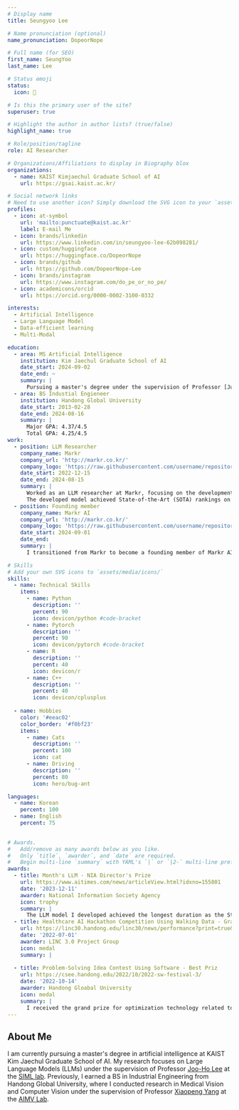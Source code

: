 ```yaml
---
# Display name
title: Seungyoo Lee

# Name pronunciation (optional)
name_pronunciation: DopeorNope

# Full name (for SEO)
first_name: SeungYoo
last_name: Lee

# Status emoji
status:
  icon: 🚀

# Is this the primary user of the site?
superuser: true

# Highlight the author in author lists? (true/false)
highlight_name: true

# Role/position/tagline
role: AI Researcher

# Organizations/Affiliations to display in Biography blox
organizations:
  - name: KAIST Kimjaechul Graduate School of AI
    url: https://gsai.kaist.ac.kr/

# Social network links
# Need to use another icon? Simply download the SVG icon to your `assets/media/icons/` folder.
profiles:
  - icon: at-symbol
    url: 'mailto:punctuate@kaist.ac.kr'
    label: E-mail Me
  - icon: brands/linkedin
    url: https://www.linkedin.com/in/seungyoo-lee-62b098281/ 
  - icon: custom/huggingface
    url: https://huggingface.co/DopeorNope
  - icon: brands/github
    url: https://github.com/DopeorNope-Lee 
  - icon: brands/instagram
    url: https://www.instagram.com/do_pe_or_no_pe/ 
  - icon: academicons/orcid
    url: https://orcid.org/0000-0002-3100-0332 

interests:
  - Artificial Intelligence
  - Large Language Model
  - Data-efficient learning
  - Multi-Modal

education:
  - area: MS Artificial Intelligence
    institution: Kim Jaechul Graduate School of AI
    date_start: 2024-09-02
    date_end: ~
    summary: |
      Pursuing a master's degree under the supervision of Professor [Ju-ho Lee](https://juho-lee.github.io/) at the [SIML Lab](https://siml.kaist.ac.kr/). My research focuses on Large Language Models.
  - area: BS Industial Engieneer
    institution: Handong Global University
    date_start: 2013-02-28
    date_end: 2024-08-16
    summary: |
      Major GPA: 4.37/4.5
      Total GPA: 4.25/4.5
work:
  - position: LLM Researcher
    company_name: Markr
    company_url: 'http://markr.co.kr/'
    company_logo: 'https://raw.githubusercontent.com/username/repositoryDopeorNope-Lee/DopeorNope-Lee.github.io/main/assets/media/markr.png'
    date_start: 2022-12-15
    date_end: 2024-08-15
    summary: |
      Worked as an LLM researcher at Markr, focusing on the development of a Korean-specific language model and conducting research on LLM fine-tuning and optimization.
      The developed model achieved State-of-the-Art (SOTA) rankings on both the Open LLM Leaderboard and the Open Ko-LLM Leaderboard.
  - position: Founding member
    company_name: Markr AI
    company_url: 'http://markr.co.kr/'
    company_logo: 'https://raw.githubusercontent.com/username/repositoryDopeorNope-Lee/DopeorNope-Lee.github.io/main/assets/media/markr.png'
    date_start: 2024-09-01
    date_end:
    summary: |
      I transitioned from Markr to become a founding member of Markr AI, where I specialize in advanced applications of LLM technology.

# Skills
# Add your own SVG icons to `assets/media/icons/`
skills:
  - name: Technical Skills
    items:
      - name: Python
        description: ''
        percent: 90
        icon: devicon/python #code-bracket
      - name: Pytorch
        description: ''
        percent: 90
        icon: devicon/pytorch #code-bracket
      - name: R
        description: ''
        percent: 40
        icon: devicon/r
      - name: C++
        description: ''
        percent: 40
        icon: devicon/cplusplus
      
  - name: Hobbies
    color: '#eeac02'
    color_border: '#f0bf23'
    items:
      - name: Cats
        description: ''
        percent: 100
        icon: cat
      - name: Driving
        description: ''
        percent: 80
        icon: hero/bug-ant

languages:
  - name: Korean
    percent: 100
  - name: English
    percent: 75
  

# Awards.
#   Add/remove as many awards below as you like.
#   Only `title`, `awarder`, and `date` are required.
#   Begin multi-line `summary` with YAML's `|` or `|2-` multi-line prefix and indent 2 spaces below.
awards:
  - title: Month's LLM - NIA Director's Prize
    url: https://www.aitimes.com/news/articleView.html?idxno=155801
    date: '2023-12-11'
    awarder: National Information Society Agency
    icon: trophy
    summary: |
      The LLM model I developed achieved the longest duration as the State-of-the-Art (SOTA) on the Open Ko-LLM Leaderboard, and I was awarded for this accomplishment.
  - title: Healthcare AI Hackathon Competition Using Walking Data - Grand Prize
    url: https://linc30.handong.edu/linc30/news/performance?print=true&page=1&idx=8&mode=view&page=1 
    date: '2022-07-01'
    awarder: LINC 3.0 Project Group
    icon: medal
    summary: |
      
  - title: Problem-Solving Idea Contest Using Software - Best Priz
    url: https://csee.handong.edu/2022/10/2022-sw-festival-3/ 
    date: '2022-10-14'
    awarder: Handong Gloabal University
    icon: medal
    summary: |
      I received the grand prize for optimization technology related to autonomous driving.
---
```


## About Me

I am currently pursuing a master's degree in artificial intelligence at KAIST Kim Jaechul Graduate School of AI. My research focuses on Large Language Models (LLMs) under the supervision of Professor [Joo-Ho Lee](https://juho-lee.github.io/) at the [SIML lab](https://siml.kaist.ac.kr/). Previously, I earned a BS in Industrial Engineering from Handong Global University, where I conducted research in Medical Vision and Computer Vision under the supervision of Professor [Xiaopeng Yang](https://scholar.google.co.kr/citations?user=8w5uOesAAAAJ&hl=en) at the [AIMV Lab](https://aimv-handong.github.io/AIMV-Lab/).
